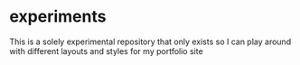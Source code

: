 # experiments
This is a solely experimental repository that only exists so I can play around with different layouts and styles for my portfolio site
